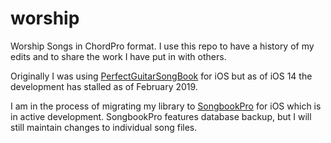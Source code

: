 # worship
Worship Songs in ChordPro format. I use this repo to have a history of my edits and to share the work I have put in with others.

Originally I was using [PerfectGuitarSongBook](https://apps.apple.com/us/app/perfect-guitar-song-book/id461734361) for iOS but as of iOS 14 the development has stalled as of February 2019.

I am in the process of migrating my library to [SongbookPro](https://apps.apple.com/app/songbookpro-digital-songbook/id1475370014) for iOS which is in active development. SongbookPro features database backup, but I will still maintain changes to individual song files.